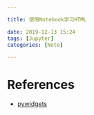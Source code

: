 ```yaml
---

title: 使用Notebook学习HTML

date: 2019-12-13 15:24
tags: [Jupyter]
categories: [Note]

---
```



# References

- [pywidgets](https://medium.com/@jdchipox/how-to-interact-with-jupyter-33a98686f24e)
